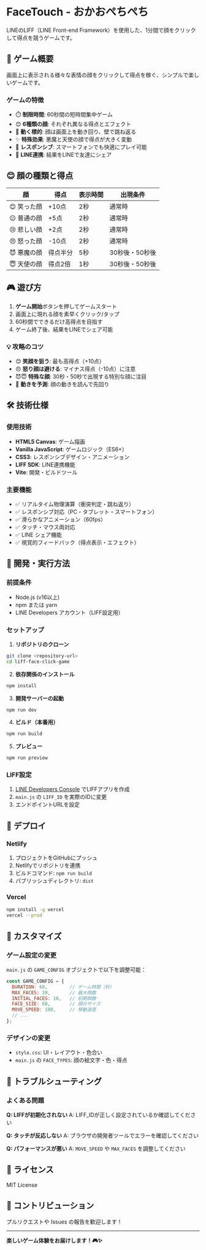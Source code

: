 # FaceTouch - おかおぺちぺち

LINEのLIFF（LINE Front-end Framework）を使用した、1分間で顔をクリックして得点を競うゲームです。

## 🎯 ゲーム概要

画面上に表示される様々な表情の顔をクリックして得点を稼ぐ、シンプルで楽しいゲームです。

### ゲームの特徴

- ⏱️ **制限時間**: 60秒間の短時間集中ゲーム
- 😊 **6種類の顔**: それぞれ異なる得点とエフェクト
- 🎯 **動く標的**: 顔は画面上を動き回り、壁で跳ね返る
- ✨ **特殊効果**: 悪魔と天使の顔で得点が大きく変動
- 📱 **レスポンシブ**: スマートフォンでも快適にプレイ可能
- 🔗 **LINE連携**: 結果をLINEで友達にシェア

## 😊 顔の種類と得点

| 顔 | 得点 | 表示時間 | 出現条件 |
|---|---|---|---|
| 😊 笑った顔 | +10点 | 2秒 | 通常時 |
| 😐 普通の顔 | +5点 | 2秒 | 通常時 |
| 😢 悲しい顔 | +2点 | 2秒 | 通常時 |
| 😠 怒った顔 | -10点 | 2秒 | 通常時 |
| 😈 悪魔の顔 | 得点半分 | 5秒 | 30秒後・50秒後 |
| 😇 天使の顔 | 得点2倍 | 1秒 | 30秒後・50秒後 |

## 🎮 遊び方

1. **ゲーム開始**ボタンを押してゲームスタート
2. 画面上に現れる顔を素早くクリック/タップ
3. 60秒間でできるだけ高得点を目指す
4. ゲーム終了後、結果をLINEでシェア可能

### 💡 攻略のコツ

- 😊 **笑顔を狙う**: 最も高得点（+10点）
- 😠 **怒り顔は避ける**: マイナス得点（-10点）に注意
- 😈😇 **特殊な顔**: 30秒・50秒で出現する特別な顔に注目
- 🎯 **動きを予測**: 顔の動きを読んで先回り

## 🛠️ 技術仕様

### 使用技術

- **HTML5 Canvas**: ゲーム描画
- **Vanilla JavaScript**: ゲームロジック（ES6+）
- **CSS3**: レスポンシブデザイン・アニメーション
- **LIFF SDK**: LINE連携機能
- **Vite**: 開発・ビルドツール

### 主要機能

- ✅ リアルタイム物理演算（衝突判定・跳ね返り）
- ✅ レスポンシブ対応（PC・タブレット・スマートフォン）
- ✅ 滑らかなアニメーション（60fps）
- ✅ タッチ・マウス両対応
- ✅ LINE シェア機能
- ✅ 視覚的フィードバック（得点表示・エフェクト）

## 🚀 開発・実行方法

### 前提条件

- Node.js (v16以上)
- npm または yarn
- LINE Developers アカウント（LIFF設定用）

### セットアップ

1. **リポジトリのクローン**
```bash
git clone <repository-url>
cd liff-face-click-game
```

2. **依存関係のインストール**
```bash
npm install
```

3. **開発サーバーの起動**
```bash
npm run dev
```

4. **ビルド（本番用）**
```bash
npm run build
```

5. **プレビュー**
```bash
npm run preview
```

### LIFF設定

1. [LINE Developers Console](https://developers.line.biz/) でLIFFアプリを作成
2. `main.js` の `LIFF_ID` を実際のIDに変更
3. エンドポイントURLを設定

## 📱 デプロイ

### Netlify

1. プロジェクトをGitHubにプッシュ
2. Netlifyでリポジトリを連携
3. ビルドコマンド: `npm run build`
4. パブリッシュディレクトリ: `dist`

### Vercel

```bash
npm install -g vercel
vercel --prod
```

## 🎨 カスタマイズ

### ゲーム設定の変更

`main.js` の `GAME_CONFIG` オブジェクトで以下を調整可能：

```javascript
const GAME_CONFIG = {
  DURATION: 60,        // ゲーム時間（秒）
  MAX_FACES: 20,       // 最大顔数
  INITIAL_FACES: 10,   // 初期顔数
  FACE_SIZE: 60,       // 顔のサイズ
  MOVE_SPEED: 100,     // 移動速度
  // ...
};
```

### デザインの変更

- `style.css`: UI・レイアウト・色合い
- `main.js` の `FACE_TYPES`: 顔の絵文字・色・得点

## 🐛 トラブルシューティング

### よくある問題

**Q: LIFFが初期化されない**
A: LIFF_IDが正しく設定されているか確認してください

**Q: タッチが反応しない**
A: ブラウザの開発者ツールでエラーを確認してください

**Q: パフォーマンスが悪い**
A: `MOVE_SPEED` や `MAX_FACES` を調整してください

## 📄 ライセンス

MIT License

## 🤝 コントリビューション

プルリクエストや Issues の報告を歓迎します！

---

**楽しいゲーム体験をお届けします！🎮✨**
